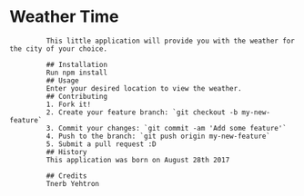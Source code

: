# Weather Time
             This little application will provide you with the weather for the city of your choice.
             
             ## Installation
             Run npm install
             ## Usage
             Enter your desired location to view the weather.
             ## Contributing
             1. Fork it!
             2. Create your feature branch: `git checkout -b my-new-feature`
             3. Commit your changes: `git commit -am 'Add some feature'`
             4. Push to the branch: `git push origin my-new-feature`
             5. Submit a pull request :D
             ## History
             This application was born on August 28th 2017
             
             ## Credits
             Tnerb Yehtron